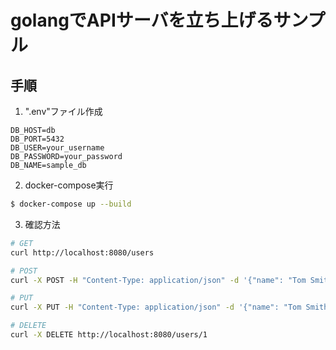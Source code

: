 # golangでAPIサーバを立ち上げるサンプル

## 手順

1. ".env"ファイル作成
```
DB_HOST=db
DB_PORT=5432
DB_USER=your_username
DB_PASSWORD=your_password
DB_NAME=sample_db
```
2. docker-compose実行

```bash
$ docker-compose up --build
```


3. 確認方法

```bash
# GET
curl http://localhost:8080/users  

# POST
curl -X POST -H "Content-Type: application/json" -d '{"name": "Tom Smith", "email": "tom.smith@example.com"}' http://localhost:8080/users

# PUT
curl -X PUT -H "Content-Type: application/json" -d '{"name": "Tom Smith Updated", "email": "tom.smith.updated@example.com"}' http://localhost:8080/users/1

# DELETE
curl -X DELETE http://localhost:8080/users/1


```